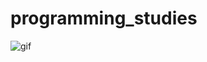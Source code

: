 # programming_studies
 
<img alt="gif" src="https://media.giphy.com/media/qgQUggAC3Pfv687qPC/giphy.gif">
